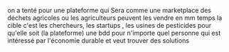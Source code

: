 on a tenté pour une plateforme
qui Sera comme une marketplace des déchets agricoles
ou les agriculteurs peuvent les vendre
en mm temps la cible c'est les chercheurs, les startups , les usines de pesticides
pour qu'elle soit (la plateforme) une bdd pour n'importe quel personne qui est intéressé par l'économie durable et veut trouver des solutions